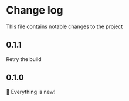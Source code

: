 # Change log

This file contains notable changes to the project

## 0.1.1

Retry the build

## 0.1.0

🎉 Everything is new!
